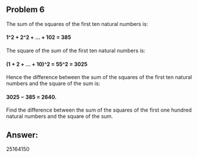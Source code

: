 ## Problem 6

The sum of the squares of the first ten natural numbers is:   
#### 1^2 + 2^2 + ... + 102 = 385  

The square of the sum of the first ten natural numbers is:   
#### (1 + 2 + ... + 10)^2 = 55^2 = 3025  

Hence the difference between the sum of the squares of the first ten natural numbers and the square of the sum is:
#### 3025 − 385 = 2640.

Find the difference between the sum of the squares of the first one hundred natural numbers and the square of the sum.

## Answer:
25164150
